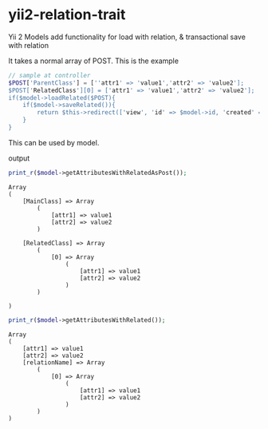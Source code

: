 # yii2-relation-trait
Yii 2 Models add functionality for load with relation, &amp; transactional save with relation

It takes a normal array of POST. This is the example

```php
// sample at controller
$POST['ParentClass'] = [''attr1' => 'value1','attr2' => 'value2'];
$POST['RelatedClass'][0] = ['attr1' => 'value1','attr2' => 'value2'];      
if($model->loadRelated($POST){
    if($model->saveRelated()){
        return $this->redirect(['view', 'id' => $model->id, 'created' => $model->created]);
    }
}
```

This can be used by model.

output 
```php
print_r($model->getAttributesWithRelatedAsPost());
```

```
Array
(
    [MainClass] => Array
        (
            [attr1] => value1
            [attr2] => value2
        )

    [RelatedClass] => Array
        (
            [0] => Array
                (
                    [attr1] => value1
                    [attr2] => value2
                )
        )

)
```

```php
print_r($model->getAttributesWithRelated());
```

```
Array
(
    [attr1] => value1
    [attr2] => value2
    [relationName] => Array
        (
            [0] => Array
                (
                    [attr1] => value1
                    [attr2] => value2
                )
        )
)
```
